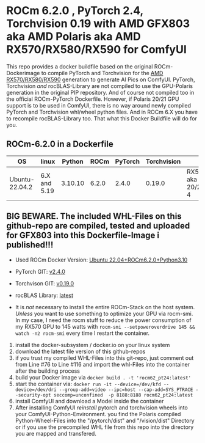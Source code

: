 # ROCm 6.2.0 , PyTorch 2.4, Torchvision 0.19 with AMD GFX803 aka AMD Polaris aka AMD RX570/RX580/RX590 for ComfyUI

This repo provides a docker buildfile based on the original ROCm-Dockerimage to compile PyTorch and Torchvision for the [AMD RX570/RX580/RX590](https://en.wikipedia.org/wiki/Radeon_500_series) generation to generate AI Pics on ComfyUI. PyTorch, Torchvision _and_ rocBLAS-Library are not compiled to use the GPU-Polaris generation in the original PIP repository. And of course not compiled too in the official ROCm-PyTorch Dockerfile. However, if Polaris 20/21 GPU support is to be used in ComfyUI, there is no way around newly compiled PyTorch and Torchvision whl/wheel python files. And in ROCm 6.X you have to recompile rocBLAS-Library too. That what this Docker Buildfile will do for you.

## ROCm-6.2.0 in a Dockerfile

|OS            |linux|Python|ROCm |PyTorch|Torchvision|GPU|
|--------------|-----|------|-----|-----|-----|-----|
|Ubuntu-22.04.2|6.X and 5.19 |3.10.10|6.2.0|2.4.0|0.19.0|RX570/580/590 aka Polaris 20/21 aka GCN 4|

## BIG BEWARE. The included WHL-Files on this github-repo are compiled, tested and uploaded for GFX803 into this Dockerfile-Image i published!!! 

* Used ROCm Docker Version: [Ubuntu 22.04+ROCm6.2.0+Python3.10](https://hub.docker.com/layers/rocm/pytorch/rocm6.2_ubuntu22.04_py3.10_pytorch_release_2.3.0/images/sha256-931d3e3dcebe6c6fab84adf16cfca3e1d1449100df7c881a46fccd06f6c9bc1c?context=explore)     

* PyTorch GIT: [v2.4.0](https://github.com/pytorch/pytorch)
* Torchvison GIT: [v0.19.0](https://github.com/pytorch/vision)
* rocBLAS Library: [latest](https://github.com/ROCm/rocBLAS)

- It is _not_ necessary to install the entire ROCm-Stack on the host system. _Unless_ you want to use something to optimize your GPU via rocm-smi. In my case, I need the rocm stuff to reduce the power consumption of my RX570 GPU to 145 watts with `rocm-smi --setpoweroverdrive 145 && watch -n2 rocm-smi` every time I restart the container.

1. install the docker-subsystem / docker.io on your linux system
2. download the latest file version of this github-repos
3. if you trust my compiled WHL-Files into this git-repo, just comment out from Line #76 to Line #116 and import the whl-Files into the container after the building process
4. build your Docker image via `docker build . -t 'rocm62_pt24:latest'`
5. start the container via: `docker run -it --device=/dev/kfd --device=/dev/dri --group-add=video --ipc=host --cap-add=SYS_PTRACE --security-opt seccomp=unconfined  -p 8188:8188 rocm62_pt24:latest`
6. install ComfyUI and download a Model inside the container
7. After installing ComfyUI _reinstall_ pytorch and torchvision wheels into your ComfyUI-Python-Environment. you find the Polaris compiled Python-Wheel-Files into the "/pytorch/dist" and "/vision/dist" Directory or if you use the precompiled WHL file from this repo into the directory you are mapped and transfered.
